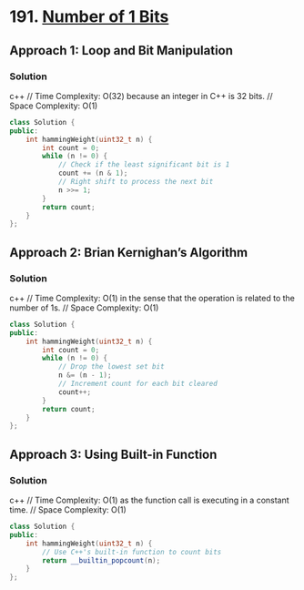 # 191. [Number of 1 Bits](https://leetcode.com/problems/number-of-1-bits/)

## Approach 1: Loop and Bit Manipulation

### Solution
c++
// Time Complexity: O(32) because an integer in C++ is 32 bits.
// Space Complexity: O(1)
```cpp
class Solution {
public:
    int hammingWeight(uint32_t n) {
        int count = 0;
        while (n != 0) {
            // Check if the least significant bit is 1
            count += (n & 1);
            // Right shift to process the next bit
            n >>= 1;
        }
        return count;
    }
};
```

## Approach 2: Brian Kernighan’s Algorithm

### Solution
c++
// Time Complexity: O(1) in the sense that the operation is related to the number of 1s.
// Space Complexity: O(1)
```cpp
class Solution {
public:
    int hammingWeight(uint32_t n) {
        int count = 0;
        while (n != 0) {
            // Drop the lowest set bit
            n &= (n - 1);
            // Increment count for each bit cleared
            count++;
        }
        return count;
    }
};
```

## Approach 3: Using Built-in Function

### Solution
c++
// Time Complexity: O(1) as the function call is executing in a constant time.
// Space Complexity: O(1)
```cpp
class Solution {
public:
    int hammingWeight(uint32_t n) {
        // Use C++'s built-in function to count bits
        return __builtin_popcount(n);
    }
};
```

